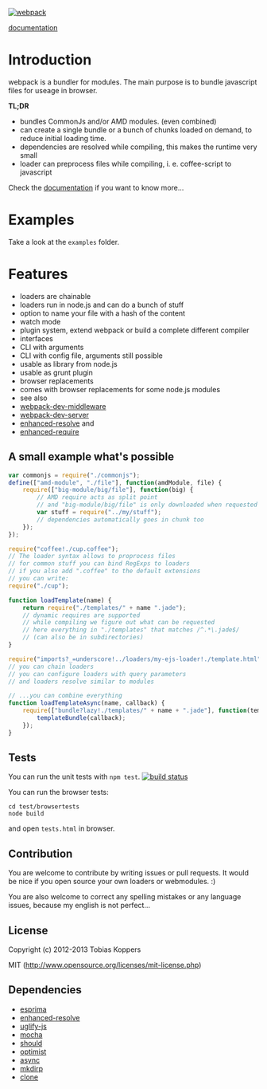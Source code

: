 [![webpack](http://webpack.github.com/assets/logo.png)](http://webpack.github.com)

[documentation](https://github.com/webpack/docs/wiki)

# Introduction

webpack is a bundler for modules. The main purpose is to bundle javascript files for useage in browser.

**TL;DR**

* bundles CommonJs and/or AMD modules. (even combined)
* can create a single bundle or a bunch of chunks loaded on demand, to reduce initial loading time.
* dependencies are resolved while compiling, this makes the runtime very small
* loader can preprocess files while compiling, i. e. coffee-script to javascript

Check the [documentation](https://github.com/webpack/docs/wiki) if you want to know more...

# Examples

Take a look at the `examples` folder.

# Features

* loaders are chainable
* loaders run in node.js and can do a bunch of stuff
* option to name your file with a hash of the content
* watch mode
* plugin system, extend webpack or build a complete different compiler
* interfaces
 * CLI with arguments
 * CLI with config file, arguments still possible
 * usable as library from node.js
 * usable as grunt plugin
* browser replacements
 * comes with browser replacements for some node.js modules
* see also
 * [webpack-dev-middleware](https://github.com/webpack/webpack-dev-middleware)
 * [webpack-dev-server](https://github.com/webpack/webpack-dev-server)
 * [enhanced-resolve](https://github.com/webpack/enhanced-resolve) and
 * [enhanced-require](https://github.com/webpack/enhanced-require)

## A small example what's possible

``` javascript
var commonjs = require("./commonjs");
define(["amd-module", "./file"], function(amdModule, file) {
	require(["big-module/big/file"], function(big) {
		// AMD require acts as split point
		// and "big-module/big/file" is only downloaded when requested
		var stuff = require("../my/stuff");
		// dependencies automatically goes in chunk too
	});
});

require("coffee!./cup.coffee");
// The loader syntax allows to proprocess files
// for common stuff you can bind RegExps to loaders
// if you also add ".coffee" to the default extensions
// you can write:
require("./cup");

function loadTemplate(name) {
	return require("./templates/" + name ".jade");
	// dynamic requires are supported
	// while compiling we figure out what can be requested
	// here everything in "./templates" that matches /^.*\.jade$/
	// (can also be in subdirectories)
}

require("imports?_=underscore!../loaders/my-ejs-loader!./template.html");
// you can chain loaders
// you can configure loaders with query parameters
// and loaders resolve similar to modules

// ...you can combine everything
function loadTemplateAsync(name, callback) {
	require(["bundle?lazy!./templates/" + name + ".jade"], function(templateBundle) {
		templateBundle(callback);
	});
}
```



## Tests

You can run the unit tests with `npm test`. [![build status](https://secure.travis-ci.org/webpack/webpack.png)](http://travis-ci.org/webpack/webpack)

You can run the browser tests:

```
cd test/browsertests
node build
```

and open `tests.html` in browser.



## Contribution

You are welcome to contribute by writing issues or pull requests.
It would be nice if you open source your own loaders or webmodules. :)

You are also welcome to correct any spelling mistakes or any language issues, because my english is not perfect...




## License

Copyright (c) 2012-2013 Tobias Koppers

MIT (http://www.opensource.org/licenses/mit-license.php)




## Dependencies

* [esprima](http://esprima.org/)
* [enhanced-resolve](https://github.com/webpack/enhanced-resolve)
* [uglify-js](https://github.com/mishoo/UglifyJS)
* [mocha](https://github.com/visionmedia/mocha)
* [should](https://github.com/visionmedia/should.js)
* [optimist](https://github.com/substack/node-optimist)
* [async](https://github.com/caolan/async)
* [mkdirp](http://esprima.org/)
* [clone](https://github.com/pvorb/node-clone)